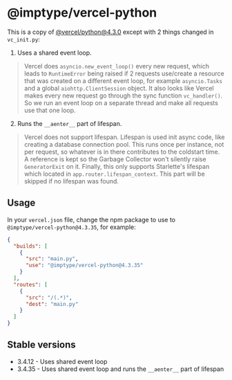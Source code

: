 # @imptype/vercel-python

This is a copy of [@vercel/python@4.3.0][1] except with 2 things changed in `vc_init.py`:

1. Uses a shared event loop.
> Vercel does `asyncio.new_event_loop()` every new request, which leads to `RuntimeError` being raised if 2 requests use/create a resource that was created on a different event loop, for example `asyncio.Tasks` and a global `aiohttp.ClientSession` object. It also looks like Vercel makes every new request go through the sync function `vc_handler()`. So we run an event loop on a separate thread and make all requests use that one loop.
2. Runs the `__aenter__` part of lifespan.
> Vercel does not support lifespan. Lifespan is used init async code, like creating a database connection pool. This runs once per instance, not per request, so whatever is in there contributes to the coldstart time. A reference is kept so the Garbage Collector won't silently raise `GeneratorExit` on it. Finally, this only supports Starlette's lifespan which located in `app.router.lifespan_context`. This part will be skipped if no lifespan was found.

## Usage
In your `vercel.json` file, change the npm package to use to `@imptype/vercel-python@4.3.35`, for example:
```json
{
  "builds": [
    {
      "src": "main.py",
      "use": "@imptype/vercel-python@4.3.35"
    }
  ],
  "routes": [
    {
      "src": "/(.*)",
      "dest": "main.py"
    }
  ]
}
```

## Stable versions
- 3.4.12 - Uses shared event loop
- 3.4.35 - Uses shared event loop and runs the `__aenter__` part of lifespan

[1]: https://www.npmjs.com/package/@vercel/python/v/4.3.0
